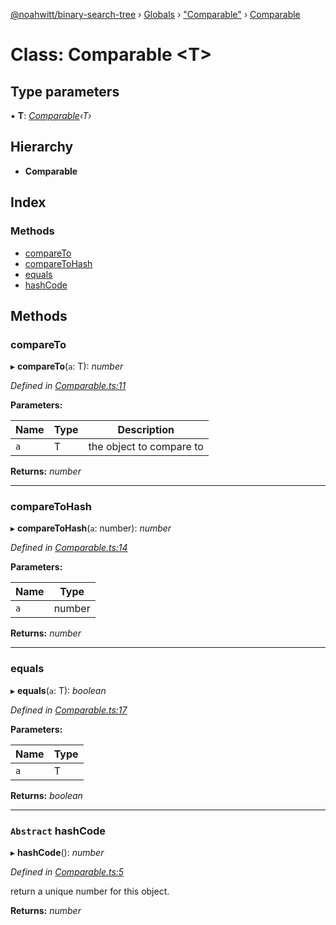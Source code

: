 [@noahwitt/binary-search-tree](../README.md) › [Globals](../globals.md) › ["Comparable"](../modules/_comparable_.md) › [Comparable](_comparable_.comparable.md)

# Class: Comparable <**T**>

## Type parameters

▪ **T**: *[Comparable](_comparable_.comparable.md)‹T›*

## Hierarchy

* **Comparable**

## Index

### Methods

* [compareTo](_comparable_.comparable.md#compareto)
* [compareToHash](_comparable_.comparable.md#comparetohash)
* [equals](_comparable_.comparable.md#equals)
* [hashCode](_comparable_.comparable.md#abstract-hashcode)

## Methods

###  compareTo

▸ **compareTo**(`a`: T): *number*

*Defined in [Comparable.ts:11](https://github.com/noah-witt/binary-search-tree/blob/3e90ee6/Comparable.ts#L11)*

**Parameters:**

Name | Type | Description |
------ | ------ | ------ |
`a` | T | the object to compare to  |

**Returns:** *number*

___

###  compareToHash

▸ **compareToHash**(`a`: number): *number*

*Defined in [Comparable.ts:14](https://github.com/noah-witt/binary-search-tree/blob/3e90ee6/Comparable.ts#L14)*

**Parameters:**

Name | Type |
------ | ------ |
`a` | number |

**Returns:** *number*

___

###  equals

▸ **equals**(`a`: T): *boolean*

*Defined in [Comparable.ts:17](https://github.com/noah-witt/binary-search-tree/blob/3e90ee6/Comparable.ts#L17)*

**Parameters:**

Name | Type |
------ | ------ |
`a` | T |

**Returns:** *boolean*

___

### `Abstract` hashCode

▸ **hashCode**(): *number*

*Defined in [Comparable.ts:5](https://github.com/noah-witt/binary-search-tree/blob/3e90ee6/Comparable.ts#L5)*

return a unique number for this object.

**Returns:** *number*
